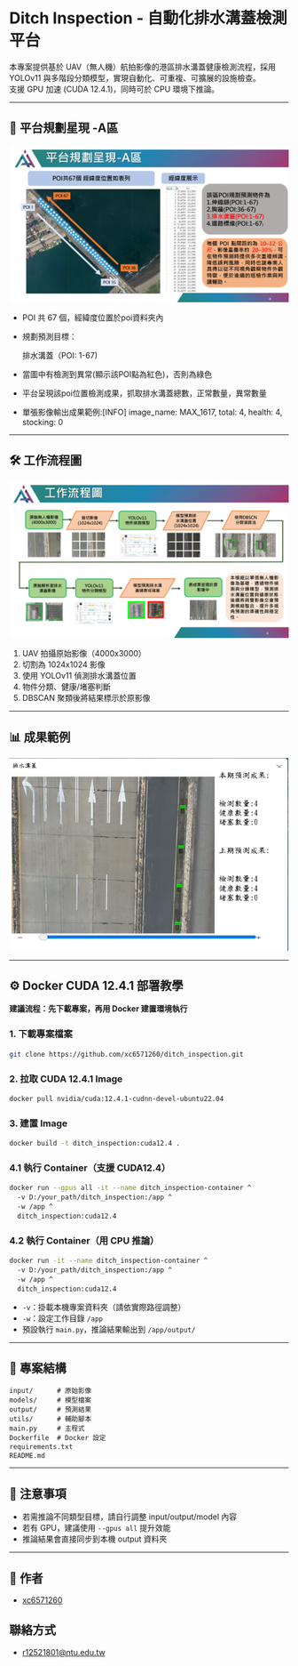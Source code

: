 # Ditch Inspection - 自動化排水溝蓋檢測平台

本專案提供基於 UAV（無人機）航拍影像的港區排水溝蓋健康檢測流程，採用 YOLOv11 與多階段分類模型，實現自動化、可重複、可擴展的設施檢查。  
支援 GPU 加速 (CUDA 12.4.1)，同時可於 CPU 環境下推論。

---

## 📍 平台規劃星現 -A區

![平台規劃](fig/poi_map.png)

- POI 共 67 個，經緯度位置於poi資料夾內
- 規劃預測目標：

  排水溝蓋（POI: 1-67)

- 當圖中有檢測到異常(顯示該POI點為紅色)，否則為綠色
- 平台呈現該poi位置檢測成果，抓取排水溝蓋總數，正常數量，異常數量
- 單張影像輸出成果範例:[INFO] image_name: MAX_1617, total: 4, health: 4, stocking: 0

---

## 🛠️ 工作流程圖

![流程圖](fig/workflow.png)

1. UAV 拍攝原始影像（4000x3000）
2. 切割為 1024x1024 影像
3. 使用 YOLOv11 偵測排水溝蓋位置
4. 物件分類、健康/堵塞判斷
5. DBSCAN 聚類後將結果標示於原影像

---

## 📊 成果範例

<div align="center">
  <img src="fig/example.png" width="600"/>
</div>

---

## ⚙️ Docker CUDA 12.4.1 部署教學

**建議流程：先下載專案，再用 Docker 建置環境執行**

### 1. 下載專案檔案
```bash
git clone https://github.com/xc6571260/ditch_inspection.git
```

### 2. 拉取 CUDA 12.4.1 Image
```bash
docker pull nvidia/cuda:12.4.1-cudnn-devel-ubuntu22.04
```

### 3. 建置 Image
```bash
docker build -t ditch_inspection:cuda12.4 .
```

### 4.1 執行 Container（支援 CUDA12.4）
```bash
docker run --gpus all -it --name ditch_inspection-container ^
  -v D:/your_path/ditch_inspection:/app ^
  -w /app ^
  ditch_inspection:cuda12.4
```

### 4.2 執行 Container（用 CPU 推論）
```bash
docker run -it --name ditch_inspection-container ^
  -v D:/your_path/ditch_inspection:/app ^
  -w /app ^
  ditch_inspection:cuda12.4
```

- `-v`：掛載本機專案資料夾（請依實際路徑調整）
- `-w`：設定工作目錄 `/app`
- 預設執行 `main.py`，推論結果輸出到 `/app/output/`

---

## 📂 專案結構

```
input/      # 原始影像
models/     # 模型檔案
output/     # 預測結果
utils/      # 輔助腳本
main.py     # 主程式
Dockerfile  # Docker 設定
requirements.txt
README.md
```

---

## 📢 注意事項

- 若需推論不同類型目標，請自行調整 input/output/model 內容
- 若有 GPU，建議使用 `--gpus all` 提升效能
- 推論結果會直接同步到本機 output 資料夾

---

## 📝 作者

- [xc6571260](https://github.com/xc6571260)

## 聯絡方式
- r12521801@ntu.edu.tw
